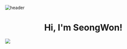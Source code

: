 ![header](https://capsule-render.vercel.app/api?type=waving&color=0:87CEFA,100:00FFFF&height=200&section=header&text=👋&fontSize=50&fontColor=ffffff)

<div align="center">
  <h1>Hi, I'm SeongWon!</h1>
</div>

<img src="https://img.shields.io/badge/Spring-#6DB33F?style=for-the-badge&logo=Spring&logoColor=white">

